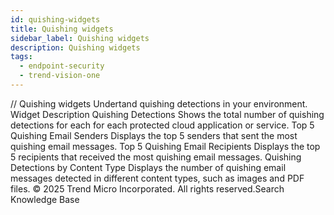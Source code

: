 ```yaml
---
id: quishing-widgets
title: Quishing widgets
sidebar_label: Quishing widgets
description: Quishing widgets
tags:
  - endpoint-security
  - trend-vision-one
---
```


/*<![CDATA[*/ $('#title').html($('meta[name=map-description]').attr('content')); /*]]>*/ Quishing widgets Undertand quishing detections in your environment. Widget Description Quishing Detections Shows the total number of quishing detections for each for each protected cloud application or service. Top 5 Quishing Email Senders Displays the top 5 senders that sent the most quishing email messages. Top 5 Quishing Email Recipients Displays the top 5 recipients that received the most quishing email messages. Quishing Detections by Content Type Displays the number of quishing email messages detected in different content types, such as images and PDF files. © 2025 Trend Micro Incorporated. All rights reserved.Search Knowledge Base